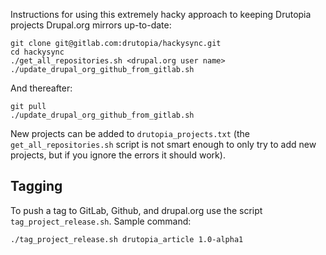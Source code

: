 Instructions for using this extremely hacky approach to keeping Drutopia
projects Drupal.org mirrors up-to-date:

```
git clone git@gitlab.com:drutopia/hackysync.git
cd hackysync
./get_all_repositories.sh <drupal.org user name>
./update_drupal_org_github_from_gitlab.sh
```

And thereafter:

```
git pull
./update_drupal_org_github_from_gitlab.sh
```

New projects can be added to `drutopia_projects.txt` (the
`get_all_repositories.sh` script is not
smart enough to only try to add new projects, but if you ignore the
errors it should work).

## Tagging

To push a tag to GitLab, Github, and drupal.org use the script
`tag_project_release.sh`. Sample command:

```
./tag_project_release.sh drutopia_article 1.0-alpha1
```
